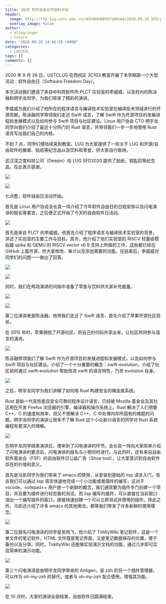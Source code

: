 ```yaml
---
title: 2020 软件自由日中国科大站
header:
  image: http://ftp.lug.ustc.edu.cn/%E6%B4%BB%E5%8A%A8/2020.09.26_SFD/photos/DSC00538.JPG
  overlay_image: false
author:
  - elsegranger
  - totoro
date: "2020-09-28 14:46:58 +0800"
categories:
  - LUG活动
tags: []
comments: []
---
```


2020 年 9 月 26 日，USTCLUG 在西校区 3C103 教室开展了本学期第一个大型活动：软件自由日（Software Freedom Day）。

本次活动我们邀请了来自中科院软件所 PLCT 实验室的李威威，以及校内的陈泳融和明宇龙同学，为我们带来了精彩的演讲。

李威威为我们介绍了他所在的程序语言与编译技术实验室在编译技术领域进行的开源贡献。陈泳融同学带领我们走近 Swift 语言，了解 Swift 作为开源项目的发展进程和发展模式以及如何参与 Swift 项目与社区建设。Linux 用户协会 CTO 明宇龙同学向我们介绍了最近十分热门的 Rust 语言，并带领我们一步一步地使用 Rust 语言写出我们自己的内核。

不到 7 点，同学们便陆续来到教室。LUG 为大家提供了一些关于 LUG 和开源/自由软件的徽章、贴纸等纪念品以及饮料和零食，供大家自行取用。

武汉深之度科技公司（Deepin）给 LUG SFD2020 提供了贴纸、钥匙扣等纪念品，在此表示感谢。

![](http://ftp.lug.ustc.edu.cn/%E6%B4%BB%E5%8A%A8/2020.09.26_SFD/photos/DSC00544.JPG)

![](http://ftp.lug.ustc.edu.cn/%E6%B4%BB%E5%8A%A8/2020.09.26_SFD/photos/DSC00582.JPG)

七点整，软件自由日活动开始。

首先是 Linux 用户协会会长袁一玮介绍了今年软件自由日的日程安排以及闪电演讲的报名等事宜，之后便正式开始了今天的自由软件日活动。

![](http://ftp.lug.ustc.edu.cn/%E6%B4%BB%E5%8A%A8/2020.09.26_SFD/photos/DSC00496.JPG)

首先是来自 PLCT 的李威威，他首先介绍了程序语言与编译技术实验室的背景，讲述了实验室的主要工作与目标。其次，他介绍了他们实验室的 RISCV 轻量级模拟器 spike 和 QEMU 的 RISCV vector v0.9 支持上所做的工作，这些都已经在 GitHub 上面开源，供大家修改、审计以及添加需要的功能。在结束后，李威威对同学们的问题一一做出了回答。

![](http://ftp.lug.ustc.edu.cn/%E6%B4%BB%E5%8A%A8/2020.09.26_SFD/photos/DSC00510.JPG)

![](http://ftp.lug.ustc.edu.cn/%E6%B4%BB%E5%8A%A8/2020.09.26_SFD/photos/DSC00512.JPG)

同时，我们在两场演讲的间隔中准备了零食与饮料供大家补充能量。

![](http://ftp.lug.ustc.edu.cn/%E6%B4%BB%E5%8A%A8/2020.09.26_SFD/photos/DSC00516.JPG)

![](http://ftp.lug.ustc.edu.cn/%E6%B4%BB%E5%8A%A8/2020.09.26_SFD/photos/DSC00517.JPG)

第二位演讲者是陈泳融，他带我们走近了 Swift 语言，首先介绍了苹果开源社区现状。

在 2015 年时，苹果拥抱了开源社区，将自己的代码共享出来，让社区共同参与语言的演进。

![](http://ftp.lug.ustc.edu.cn/%E6%B4%BB%E5%8A%A8/2020.09.26_SFD/photos/DSC00524.JPG)

陈泳融带领我们了解 Swift 作为开源项目的发展进程和发展模式，以及如何参与 Swift 项目与社区建设。介绍了一个十分重要的概念：swift-evolution，介绍了社区如何通过 swift-evolution 帮助改进 swift 的语言特性，乃至 evolution 自身。

![](http://ftp.lug.ustc.edu.cn/%E6%B4%BB%E5%8A%A8/2020.09.26_SFD/photos/DSC00525.JPG)

之后，明宇龙同学为我们讲解了如何用 Rust 构建安全的裸金属系统。

Rust 是新一代高性能且安全可靠的程序设计语言，已经被 Mozilla 基金会及其社区用在开发 Firefox 浏览器的引擎、编译器和操作系统上。Rust 解决了人们想要 C++、C 的速度和效率、但又不想解决 C++、C 中处理内存所固有的难题的问题。明宇龙同学的演讲让很多不了解 Rust 这个小众新兴语言的同学对 Rust 系统编程有更深入的理解。

![](http://ftp.lug.ustc.edu.cn/%E6%B4%BB%E5%8A%A8/2020.09.26_SFD/photos/DSC00555.JPG)

在明宇龙同学结束演讲后，便来到了闪电演讲的环节。会长袁一玮向大家简单介绍了闪电演讲的要求后，闪电演讲的报名与小憩同时进行。与此同时，还有来自自由软件基金会（FSF）的自由软件日公益广告（Shoe tool），让大家意识到自由软件存在的价值和意义。

首先是马凯同学为我们带来了 emacs 的使用，从安装到基础的 lisp 语言入门，告诉我们可以通过 lisp 语言快速地完成一个小功能或者插件的编写，这对于 vscode、notepad++ 用户是一个新鲜的概念，我们通常要为插件专门创建一个项目，并且要为插件进行较完备的测试。而 lisp 编写的插件，可以直接在当前窗口调出一个编写插件的窗口，直接快速创建一个可以立即测试并使用的插件。除此之外，马凯还介绍了许多 emacs 的其他用法，都等我们带来了许多新鲜的使用理念。

![](http://ftp.lug.ustc.edu.cn/%E6%B4%BB%E5%8A%A8/2020.09.26_SFD/photos/DSC00561.JPG)

第二位报名闪电演讲的同学是吴雨飞，他介绍了 TiddlyWiki 笔记软件，这是一个单文件的笔记软件，HTML 文件既是笔记界面，又是笔记数据保存的位置，便于备份以及分享。同时，TiddlyWiki 还能够实现演示文档的功能，通过几步即可实现简单的演示功能。

![](http://ftp.lug.ustc.edu.cn/%E6%B4%BB%E5%8A%A8/2020.09.26_SFD/photos/DSC00574.JPG)

第三个闪电演讲是由明宇龙同学带来的 Antigen，是 zsh 的另一个插件管理器，可以作为 oh-my-zsh 的替代，或者与 oh-my-zsh 配合使用，增强其功能。

![](http://ftp.lug.ustc.edu.cn/%E6%B4%BB%E5%8A%A8/2020.09.26_SFD/photos/DSC00589.JPG)

在 10 点时，大家的演讲全部结束，自由软件日圆满结束。
